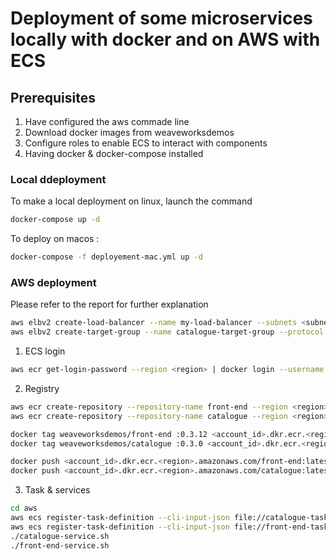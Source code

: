 # Deployment of some microservices locally with docker and on AWS with ECS

## Prerequisites
1. Have configured the aws commade line
2. Download docker images from weaveworksdemos
3. Configure roles to enable ECS to interact with components
4. Having docker & docker-compose installed

### Local ddeployment
To make a local deployment on linux, launch the command
```bash
docker-compose up -d
```
To deploy on macos :
```bash
docker-compose -f deployement-mac.yml up -d
```

### AWS deployment
Please refer to the report for further explanation
```bash
aws elbv2 create-load-balancer --name my-load-balancer --subnets <subnet_ids> --security-groups <security_group_id> --region <region>
aws elbv2 create-target-group --name catalogue-target-group --protocol HTTP --port 80 --vpc-id <vpc_id> --region <region>
```
1. ECS login
   
``` bash
aws ecr get-login-password --region <region> | docker login --username AWS --password-stdin <account_id>.dkr.ecr.<region>.amazonaws.com
```
2. Registry

```bash
aws ecr create-repository --repository-name front-end --region <region>
aws ecr create-repository --repository-name catalogue --region <region>

docker tag weaveworksdemos/front-end :0.3.12 <account_id>.dkr.ecr.<region>.amazonaws.com/front-end:latest
docker tag weaveworksdemos/catalogue :0.3.0 <account_id>.dkr.ecr.<region>.amazonaws.com/catalogue:latest

docker push <account_id>.dkr.ecr.<region>.amazonaws.com/front-end:latest
docker push <account_id>.dkr.ecr.<region>.amazonaws.com/catalogue:latest
```

3. Task & services

```bash
cd aws
aws ecs register-task-definition --cli-input-json file://catalogue-task.json --region <region>
aws ecs register-task-definition --cli-input-json file://front-end-task.json --region <region>
./catalogue-service.sh
./front-end-service.sh
```
